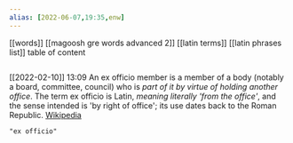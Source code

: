 ```yaml
---
alias: [2022-06-07,19:35,enw]
---
```

[[words]] [[magoosh gre words advanced 2]] [[latin terms]] [[latin phrases list]]
table of content
```toc
```
[[2022-02-10]] 13:09
An ex officio member is a member of a body (notably a board, committee, council) who is *part of it by virtue of holding another office*. The term ex officio is Latin, *meaning literally 'from the office'*, and the sense intended is 'by right of office'; its use dates back to the Roman Republic.
[Wikipedia](https://en.wikipedia.org/wiki/Ex%20officio%20member)
```query
"ex officio"
```